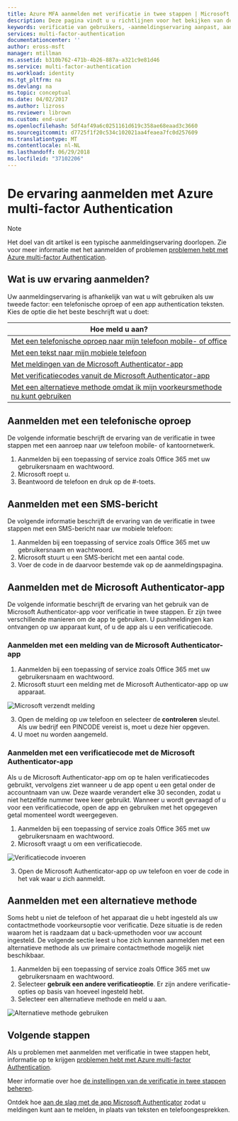 ```yaml
---
title: Azure MFA aanmelden met verificatie in twee stappen | Microsoft Docs
description: Deze pagina vindt u u richtlijnen voor het bekijken van de verschillende aanmelden methoden beschikbaar met Azure MFA.
keywords: verificatie van gebruikers, -aanmeldingservaring aanpast, aanmelden met een mobiele telefoon, aanmelden met een telefoon (werk)
services: multi-factor-authentication
documentationcenter: ''
author: eross-msft
manager: mtillman
ms.assetid: b310b762-471b-4b26-887a-a321c9e81d46
ms.service: multi-factor-authentication
ms.workload: identity
ms.tgt_pltfrm: na
ms.devlang: na
ms.topic: conceptual
ms.date: 04/02/2017
ms.author: lizross
ms.reviewer: librown
ms.custom: end-user
ms.openlocfilehash: 5df4af49a6c0251161d619c358ae68eaad3c3660
ms.sourcegitcommit: d7725f1f20c534c102021aa4feaea7fc0d257609
ms.translationtype: MT
ms.contentlocale: nl-NL
ms.lasthandoff: 06/29/2018
ms.locfileid: "37102206"
---
```

# <a name="the-sign-in-experience-with-azure-multi-factor-authentication"></a>De ervaring aanmelden met Azure multi-factor Authentication
> [!NOTE]
> Het doel van dit artikel is een typische aanmeldingservaring doorlopen. Zie voor meer informatie met het aanmelden of problemen [problemen hebt met Azure multi-factor Authentication](../../../../multi-factor-authentication/end-user/multi-factor-authentication-end-user-troubleshoot.md).

## <a name="what-will-your-sign-in-experience-be"></a>Wat is uw ervaring aanmelden?
Uw aanmeldingservaring is afhankelijk van wat u wilt gebruiken als uw tweede factor: een telefonische oproep of een app authentication teksten. Kies de optie die het beste beschrijft wat u doet:

| Hoe meld u aan? |
| --- |
| [Met een telefonische oproep naar mijn telefoon mobile- of office](#signing-in-with-a-phone-call) |
| [Met een tekst naar mijn mobiele telefoon](#signing-in-with-a-text-message)
| [Met meldingen van de Microsoft Authenticator-app](#signing-in-with-the-microsoft-authenticator-app-using-notification) |
| [Met verificatiecodes vanuit de Microsoft Authenticator-app](#signing-in-with-the-microsoft-authenticator-app-using-verification-code) |
| [Met een alternatieve methode omdat ik mijn voorkeursmethode nu kunt gebruiken](#signing-in-with-an-alternate-method) |

## <a name="signing-in-with-a-phone-call"></a>Aanmelden met een telefonische oproep
De volgende informatie beschrijft de ervaring van de verificatie in twee stappen met een aanroep naar uw telefoon mobile- of kantoornetwerk.

1. Aanmelden bij een toepassing of service zoals Office 365 met uw gebruikersnaam en wachtwoord.  
2. Microsoft roept u.  
3. Beantwoord de telefoon en druk op de #-toets.  

## <a name="signing-in-with-a-text-message"></a>Aanmelden met een SMS-bericht
De volgende informatie beschrijft de ervaring van de verificatie in twee stappen met een SMS-bericht naar uw mobiele telefoon:

1. Aanmelden bij een toepassing of service zoals Office 365 met uw gebruikersnaam en wachtwoord.
2. Microsoft stuurt u een SMS-bericht met een aantal code.
3. Voer de code in de daarvoor bestemde vak op de aanmeldingspagina.

## <a name="signing-in-with-the-microsoft-authenticator-app"></a>Aanmelden met de Microsoft Authenticator-app
De volgende informatie beschrijft de ervaring van het gebruik van de Microsoft Authenticator-app voor verificatie in twee stappen. Er zijn twee verschillende manieren om de app te gebruiken. U pushmeldingen kan ontvangen op uw apparaat kunt, of u de app als u een verificatiecode.

### <a name="to-sign-in-with-a-notification-from-the-microsoft-authenticator-app"></a>Aanmelden met een melding van de Microsoft Authenticator-app
1. Aanmelden bij een toepassing of service zoals Office 365 met uw gebruikersnaam en wachtwoord.
2. Microsoft stuurt een melding met de Microsoft Authenticator-app op uw apparaat.

  ![Microsoft verzendt melding](./media/multi-factor-authentication-end-user-signin/notify.png)

3. Open de melding op uw telefoon en selecteer de **controleren** sleutel. Als uw bedrijf een PINCODE vereist is, moet u deze hier opgeven.
4. U moet nu worden aangemeld.

### <a name="to-sign-in-using-a-verification-code-with-the-microsoft-authenticator-app"></a>Aanmelden met een verificatiecode met de Microsoft Authenticator-app

Als u de Microsoft Authenticator-app om op te halen verificatiecodes gebruikt, vervolgens ziet wanneer u de app opent u een getal onder de accountnaam van uw. Deze waarde verandert elke 30 seconden, zodat u niet hetzelfde nummer twee keer gebruikt. Wanneer u wordt gevraagd of u voor een verificatiecode, open de app en gebruiken met het opgegeven getal momenteel wordt weergegeven.

1. Aanmelden bij een toepassing of service zoals Office 365 met uw gebruikersnaam en wachtwoord.
2. Microsoft vraagt u om een verificatiecode.

  ![Verificatiecode invoeren](./media/multi-factor-authentication-end-user-signin/verify3.png)

3. Open de Microsoft Authenticator-app op uw telefoon en voer de code in het vak waar u zich aanmeldt.

## <a name="signing-in-with-an-alternate-method"></a>Aanmelden met een alternatieve methode
Soms hebt u niet de telefoon of het apparaat die u hebt ingesteld als uw contactmethode voorkeursoptie voor verificatie. Deze situatie is de reden waarom het is raadzaam dat u back-upmethoden voor uw account ingesteld. De volgende sectie leest u hoe zich kunnen aanmelden met een alternatieve methode als uw primaire contactmethode mogelijk niet beschikbaar.

1. Aanmelden bij een toepassing of service zoals Office 365 met uw gebruikersnaam en wachtwoord.
2. Selecteer **gebruik een andere verificatieoptie**. Er zijn andere verificatie-opties op basis van hoeveel ingesteld hebt.
3. Selecteer een alternatieve methode en meld u aan.

  ![Alternatieve methode gebruiken](./media/multi-factor-authentication-end-user-signin/alt.png)

## <a name="next-steps"></a>Volgende stappen

Als u problemen met aanmelden met verificatie in twee stappen hebt, informatie op te krijgen [problemen hebt met Azure multi-factor Authentication](../../../../multi-factor-authentication/end-user/multi-factor-authentication-end-user-troubleshoot.md).

Meer informatie over hoe [de instellingen van de verificatie in twee stappen beheren](../../../../multi-factor-authentication/end-user/multi-factor-authentication-end-user-manage-settings.md).

Ontdek hoe [aan de slag met de app Microsoft Authenticator](../../../../multi-factor-authentication/end-user/microsoft-authenticator-app-how-to.md) zodat u meldingen kunt aan te melden, in plaats van teksten en telefoongesprekken.
